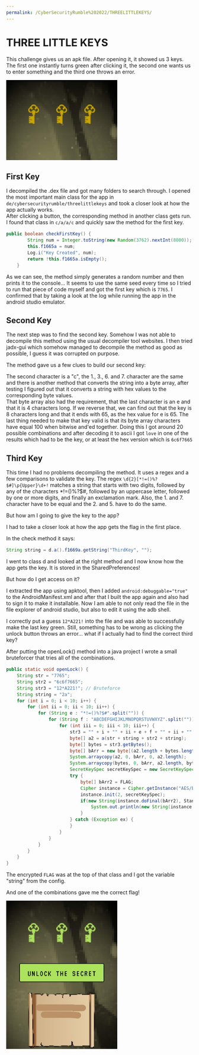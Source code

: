 ```yaml
---
permalink: /CyberSecurityRumble%202022/THREELITTLEKEYS/
---
```


# THREE LITTLE KEYS

This challenge gives us an apk file. After opening it, it showed us 3 keys. The first one instantly turns green after clicking it, the second one wants us to enter something and the third one throws an error.

<img src="https://github.com/xXLeoXxOne/writeups/blob/gh-pages/CyberSecurityRumble%202022/THREE%20LITTLE%20KEYS/1.jpg?raw=true" width="300" height="216" />

## First Key

I decompiled the .dex file and got many folders to search through. I opened the most important main class for the app in `de/cybersecurityrumble/threelittlekeys` and took a closer look at how the app actually works.<br>After clicking a button, the corresponding method in another class gets run. I found that class in `c/a/a/c` and quickly saw the method for the first key. 

```Java
public boolean checkFirstKey() {
        String num = Integer.toString(new Random(3762).nextInt(8000));
        this.f1665a = num;
        Log.i("Key Created", num);
        return !this.f1665a.isEmpty();
    }
```

As we can see, the method simply generates a random number and then prints it to the console... It seems to use the same seed every time so I tried to run that piece of code myself and got the first key which is `7765`. I confirmed that by taking a look at the log while running the app in the android studio emulator.

## Second Key

The next step was to find the second key. Somehow I was not able to decompile this method using the usual decompiler tool websites. I then tried jadx-gui which somehow managed to decompile the method as good as possible, I guess it was corrupted on purpose.

The method gave us a few clues to build our second key:

The second character is a "c", the 1., 3., 6. and 7. character are the same and there is another method that converts the string into a byte array, after testing I figured out that it converts a string with hex values to the corresponding byte values.<br>
That byte array also had the requirement, that the last character is an e and that it is 4 characters long. If we reverse that, we can find out that the key is 8 characters long and that it ends with 65, as the hex value for e is 65.
The last thing needed to make that key valid is that its byte array characters have equal 100 when bitwise and'ed together. Doing this I got around 20 possible combinations and after decoding it to ascii I got `love` in one of the results which had to be the key, or at least the hex version which is `6c6f7665`

## Third Key

This time I had no problems decompiling the method. It uses a regex and a few comparisons to validate the key. The regex `\d{2}[*!=()%?$#]\p{Upper}\d+!` matches a string that starts with two digits, followed by any of the characters *!=()%?$#, followed by an uppercase letter, followed by one or more digits, and finally an exclamation mark. Also, the 1. and 7. character have to be equal and the 2. and 5. have to do the same.

But how am I going to give the key to the app?

I had to take a closer look at how the app gets the flag in the first place. 

In the check method it says:
```java
String string = d.a().f1669a.getString("ThirdKey", "");
```

I went to class d and looked at the right method and I now know how the app gets the key. It is stored in the SharedPreferences!

But how do I get access on it?

I extracted the app using apktool, then I added `android:debuggable="true"` to the AndroidManifest.xml and after that I built the app again and also had to sign it to make it installable. Now I am able to not only read the file in the file explorer of android studio, but also to edit it using the adb shell.

I correctly put a guess `12*A221!` into the file and was able to successfully make the last key green. Still, something has to be wrong as clicking the unlock button throws an error... what if I actually had to find the correct third key?

After putting the openLock() method into a java project I wrote a small bruteforcer that tries all of the combinations. 

```java
public static void openLock() {
    String str = "7765";
    String str2 = "6c6f7665";
    String str3 = "12*A221!"; // Bruteforce
    String string = "2a";
    for (int i = 0; i < 10; i++) {
        for (int ii = 0; ii < 10; ii++) {
            for (String e : "*!=()%?$#".split("")) {
                for (String f : "ABCDEFGHIJKLMNOPQRSTUVWXYZ".split("")) {
                    for (int iii = 0; iii < 10; iii++) {
                        str3 = "" + i + "" + ii + e + f + "" + ii + "" + iii + "" + i+"!";
                        byte[] a2 = a(str + string + str2 + string);
                        byte[] bytes = str3.getBytes();
                        byte[] bArr = new byte[(a2.length + bytes.length)];
                        System.arraycopy(a2, 0, bArr, 0, a2.length);
                        System.arraycopy(bytes, 0, bArr, a2.length, bytes.length);
                        SecretKeySpec secretKeySpec = new SecretKeySpec(bArr, "AES");
                        try {
                            byte[] bArr2 = FLAG;
                            Cipher instance = Cipher.getInstance("AES/ECB/PKCS5Padding");
                            instance.init(2, secretKeySpec);
                            if(new String(instance.doFinal(bArr2), StandardCharsets.UTF_8).startsWith("CSR")){
                                System.out.println(new String(instance.doFinal(bArr2), StandardCharsets.UTF_8) + " with keys: \n1. "+str+"\n2. "+str2+"\n3. "+str3);
                            }
                        } catch (Exception ex) {
                        }
                    }
                }
            }
        }
    }
}
```

The encrypted `FLAG` was at the top of that class and I got the variable "string" from the config.

And one of the combinations gave me the correct flag!

<img src="https://github.com/xXLeoXxOne/writeups/blob/gh-pages/CyberSecurityRumble%202022/THREE%20LITTLE%20KEYS/2.jpg?raw=true" width="300" height="400" />